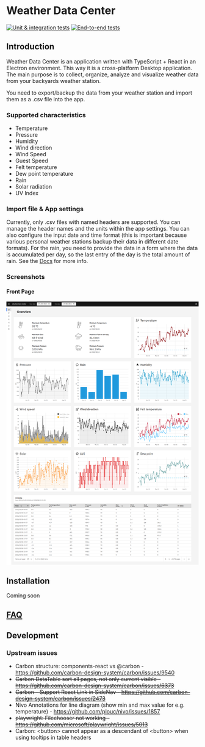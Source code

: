 # Weather Data Center

[![Unit & integration tests](https://github.com/Daveiano/weather-data-center/actions/workflows/unit-tests.yml/badge.svg)](https://github.com/Daveiano/weather-data-center/actions/workflows/unit-tests.yml)
[![End-to-end tests](https://github.com/Daveiano/weather-data-center/actions/workflows/e2e-tests.yml/badge.svg?branch=develop)](https://github.com/Daveiano/weather-data-center/actions/workflows/e2e-tests.yml)


## Introduction

Weather Data Center is an application written with TypeScript + React in an Electron environment. This way it is a
cross-platform Desktop application. The main purpose is to collect, organize, analyze and visualize weather data 
from your backyards weather station.

You need to export/backup the data from your weather station and import them as a .csv file into the app.

### Supported characteristics

* Temperature
* Pressure
* Humidity
* Wind direction
* Wind Speed
* Guest Speed
* Felt temperature
* Dew point temperature
* Rain
* Solar radiation
* UV Index

### Import file & App settings

Currently, only .csv files with named headers are supported. You can manage the header names and the units within
the app settings. You can also configure the input date and time format (this is important because various personal
weather stations backup their data in different date formats). For the rain, you need to provide the data in a form 
where the data is accumulated per day, so the last entry of the day is the total amount of rain. See the
[Docs](https://daveiano.github.io/weather-data-center/manual.html) for more info.

### Screenshots

#### Front Page

<img align="center" alt="Weather Data Center Start Page Screenshot" src="https://raw.githubusercontent.com/Daveiano/weather-data-center/develop/src/main/__image_snapshots__/renderer-small-data-test-ts-start-the-app-with-a-small-set-of-data-overview-page-1-snap.png">

## Installation

Coming soon

## [FAQ](https://daveiano.github.io/weather-data-center/faq.html)

## Development

### Upstream issues

* Carbon structure: components-react vs @carbon - https://github.com/carbon-design-system/carbon/issues/9540
* <s>Carbon DataTable sort all pages, not only current visible - https://github.com/carbon-design-system/carbon/issues/6373</s>
* <s>Carbon - Support React Link in SideNav - https://github.com/carbon-design-system/carbon/issues/2473</s>
* Nivo Annotations for line diagram (show min and max value for e.g. temperature) - https://github.com/plouc/nivo/issues/1857
* <s>playwright: Filechooser not working - https://github.com/microsoft/playwright/issues/5013</s>
* Carbon: \<button> cannot appear as a descendant of \<button> when using tooltips in table headers